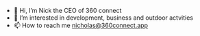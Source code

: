 - 👋 Hi, I’m Nick the CEO of 360 connect
- 👀 I’m interested in development, business and outdoor actvities  
- 📫 How to reach me nicholas@360connect.app

<!---
360connectnick/360connectnick is a ✨ special ✨ repository because its `README.md` (this file) appears on your GitHub profile.
You can click the Preview link to take a look at your changes.
--->
